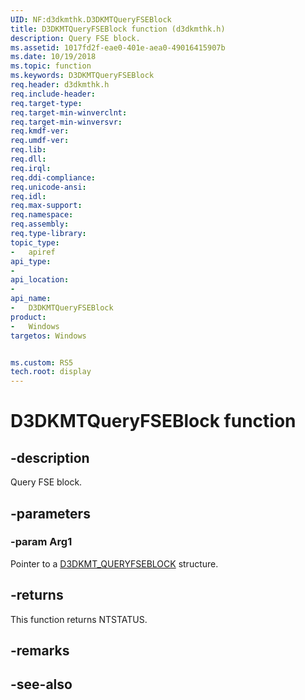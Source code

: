 ```yaml
---
UID: NF:d3dkmthk.D3DKMTQueryFSEBlock
title: D3DKMTQueryFSEBlock function (d3dkmthk.h)
description: Query FSE block.
ms.assetid: 1017fd2f-eae0-401e-aea0-49016415907b
ms.date: 10/19/2018
ms.topic: function
ms.keywords: D3DKMTQueryFSEBlock
req.header: d3dkmthk.h
req.include-header:
req.target-type:
req.target-min-winverclnt:
req.target-min-winversvr:
req.kmdf-ver:
req.umdf-ver:
req.lib:
req.dll:
req.irql: 
req.ddi-compliance:
req.unicode-ansi:
req.idl:
req.max-support:
req.namespace:
req.assembly:
req.type-library: 
topic_type: 
-	apiref
api_type: 
-	
api_location: 
-	
api_name: 
-	D3DKMTQueryFSEBlock
product:
-	Windows
targetos: Windows


ms.custom: RS5
tech.root: display
---
```


# D3DKMTQueryFSEBlock function


## -description

Query FSE block.

## -parameters

### -param Arg1

Pointer to a [D3DKMT_QUERYFSEBLOCK](ns-d3dkmthk-_d3dkmt_queryfseblock.md) structure.

## -returns

This function returns NTSTATUS.

## -remarks

## -see-also
